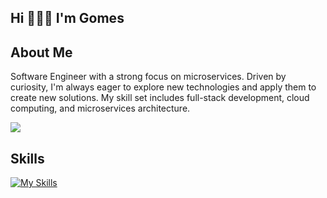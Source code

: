 <h2 align="left">Hi 🧑🏻‍💻 I'm Gomes</h2>
<h2>About Me</h2>
           
<p>
  Software Engineer with a strong focus on microservices. Driven by curiosity, I'm always eager to explore new technologies and apply them to create new solutions. My skill set includes full-stack development, cloud computing, and microservices architecture.
</p>

<a href="https://github.com/gomes0499">
  <img align="center" src="https://github-readme-stats-ochre-six-49.vercel.app/api?username=gomes0499&show_icons=true&theme=react&count_private=true&include_all_commits=true" />
</a>

<h2>Skills</h2>

[![My Skills](https://skillicons.dev/icons?i=go,python,typescript,nextjs,react,reactnative,tailwind,aws,gcp,azure,docker,kubernetes,linux,postgres,mongodb,kafka,figma,githubactions,postman&perline=6)](https://skillicons.dev)
